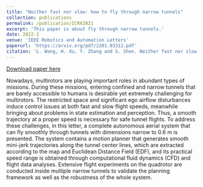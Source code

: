 ```yaml
---
title: "Neither fast nor slow: how to fly through narrow tunnels"
collection: publications
permalink: /publication/ICRA2021
excerpt: 'This paper is about fly through narrow tunnels.'
date: 2022-2
venue: 'IEEE Robotics and Automation Letters'
paperurl: 'https://arxiv.org/pdf/2201.03312.pdf'
citation: 'L. Wang, H. Xu, Y. Zhang and S. Shen. Neither fast nor slow: how to fly through narrow tunnels. IEEE Robotics and Automation Letters, February 2022. To appear.'
---
```


[Download paper here](http://www.xuhao1.me/files/ICRA2020hao.pdf) 

Nowadays, multirotors are playing important roles in abundant types of missions. During these missions, entering confined and narrow tunnels that are barely accessible to humans is desirable yet extremely challenging for multirotors. The restricted space and significant ego airflow disturbances induce control issues at both fast and slow flight speeds, meanwhile bringing about problems in state estimation and perception. Thus, a smooth trajectory at a proper speed is necessary for safe tunnel flights. To address these challenges, in this letter, a complete autonomous aerial system that can fly smoothly through tunnels with dimensions narrow to 0.6 m is presented. The system contains a motion planner that generates smooth mini-jerk trajectories along the tunnel center lines, which are extracted according to the map and Euclidean Distance Field (EDF), and its practical speed range is obtained through computational fluid dynamics (CFD) and flight data analyses. Extensive flight experiments on the quadrotor are conducted inside multiple narrow tunnels to validate the planning framework as well as the robustness of the whole system.

